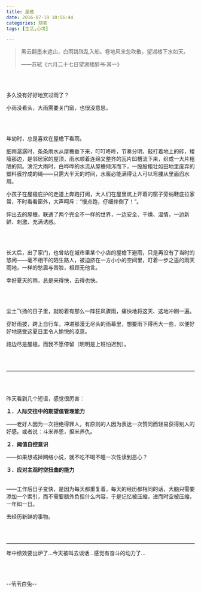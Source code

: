 ```yaml
---
title: 屋檐
date: 2016-07-19 10:56:44
categories: 随笔
tags: [生活,心境]

---
```

> 黑云翻墨未遮山，白雨跳珠乱入船。卷地风来忽吹散，望湖楼下水如天。
> 
> ——苏轼《六月二十七日望湖楼醉书·其一》

<br /><br />

多久没有好好地赏过雨了？

小雨没看头，大雨需要关门窗，也很没意思。

<br /><br />

年幼时，总是喜欢在屋檐下看雨。

细雨潺潺时，条条雨水从屋檐垂下来，叮叮咚咚，节奏分明，敲打着地上的砖，矮墙那边，是邻居家的屋顶，雨水顺着连绵又整齐的瓦片凹槽流下来，织成一大片粗陋的网。滂沱大雨时，白哗哗的水流从屋檐倾泻而下，一股股粗壮如田地里废弃的塑料膜拧成的绳——只需大半天的时间，水窖必能满得让人可以弯腰从里面舀水用。

小孩子在屋檐庇护的走道上奔跑打闹，大人们在屋里炕上开着的窗子旁纳鞋底拉家常，不时看看窗外，大声呵斥：“慢点跑，仔细摔倒了！”。

伸出去的屋檐，联通了两个完全不一样的世界，一边安全、干燥、温情，一边新鲜、刺激、充满诱惑。

<br /><br />

长大后，出了家门，也曾站在城市里某个小店的屋檐下避雨，只是再没有了当时的悠闲——毫不相干的陌生路人，被迫挤在一方小小的空间里，盯着一步之遥的雨天雨地，一样的愁眉与苦脸，相顾无他言。

幸好夏天的雨，总是来得快，去得也快。

<br /><br />

尘土飞扬的日子里，就盼着有那么一阵狂风骤雨，痛快地将这天、这地冲刷一遍。

穿好雨披，跨上自行车，冲进那漫无尽头的雨幕里，想要雨下得再大一些，以便好好地感受这夏日里令人愉悦的凉意。

路边尽是屋檐，而我不愿停留（明明是上班怕迟到）。

<br /><br />

********

<br /><br />

昨天看到几个短语，感觉很厉害：

**１．人际交往中的期望值管理能力**

——老好人因为一次拒绝得罪人，有原则的人因为表达一次赞同而轻易获得别人的好感。或者说：斗米养恩，担米养仇。

**２．阈值自控意识**

——如果想戒掉网络小说，就不吃不喝不睡一次性读到恶心？

**３．应对主观时空扭曲的能力**<br /><br />

——工作后日子变快，是因为每天都重复着，每天的经历都相同的话，大脑只需要添加一个索引，而不需要额外负担什么内容，于是记忆被压缩，进而时空被压缩，一年如一日。

去经历新鲜的事物。

<br /><br />

********

年中绩效要出炉了...今天被叫去谈话...感觉有奋斗的动力了...

<br /><br />

--茕茕白兔--